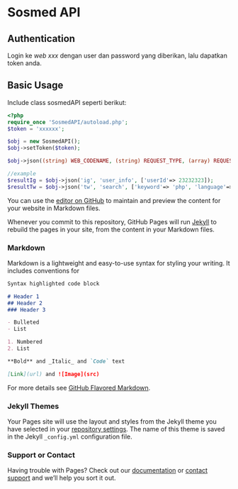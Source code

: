 # Sosmed API

## Authentication
Login ke *web xxx* dengan user dan password yang diberikan, lalu dapatkan token anda. 

## Basic Usage
Include class sosmedAPI seperti berikut:
```php
<?php
require_once 'SosmedAPI/autoload.php';
$token = 'xxxxxx';

$obj = new SosmedAPI();
$obj->setToken($token);

$obj->json((string) WEB_CODENAME, (string) REQUEST_TYPE, (array) REQUEST_PARAM);

//example
$resultIg = $obj->json('ig', 'user_info', ['userId'=> 23232323]);
$resultTw = $obj->json('tw', 'search', ['keyword'=> 'php', 'language'=> 'en']);

```

You can use the [editor on GitHub](https://github.com/plonknimbuzz/sosmed-api/edit/master/README.md) to maintain and preview the content for your website in Markdown files.

Whenever you commit to this repository, GitHub Pages will run [Jekyll](https://jekyllrb.com/) to rebuild the pages in your site, from the content in your Markdown files.

### Markdown

Markdown is a lightweight and easy-to-use syntax for styling your writing. It includes conventions for

```markdown
Syntax highlighted code block

# Header 1
## Header 2
### Header 3

- Bulleted
- List

1. Numbered
2. List

**Bold** and _Italic_ and `Code` text

[Link](url) and ![Image](src)
```

For more details see [GitHub Flavored Markdown](https://guides.github.com/features/mastering-markdown/).

### Jekyll Themes

Your Pages site will use the layout and styles from the Jekyll theme you have selected in your [repository settings](https://github.com/plonknimbuzz/sosmed-api/settings). The name of this theme is saved in the Jekyll `_config.yml` configuration file.

### Support or Contact

Having trouble with Pages? Check out our [documentation](https://help.github.com/categories/github-pages-basics/) or [contact support](https://github.com/contact) and we’ll help you sort it out.
